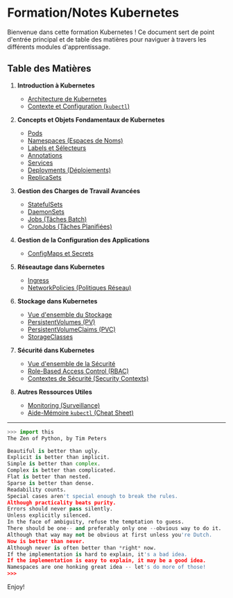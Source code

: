 # Formation/Notes Kubernetes

Bienvenue dans cette formation Kubernetes ! Ce document sert de point d'entrée principal et de table des matières pour naviguer à travers les différents modules d'apprentissage.

## Table des Matières

1.  **Introduction à Kubernetes**
    *   [Architecture de Kubernetes](./introduction/architecture.md)
    *   [Contexte et Configuration (`kubectl`)](./introduction/context.md)

2.  **Concepts et Objets Fondamentaux de Kubernetes**
    *   [Pods](./objects/pods.md)
    *   [Namespaces (Espaces de Noms)](./objects/namespace.md)
    *   [Labels et Sélecteurs](./objects/labels-selectors.md)
    *   [Annotations](./objects/annotations.md)
    *   [Services](./objects/services.md)
    *   [Deployments (Déploiements)](./objects/deployement.md)
    *   [ReplicaSets](./objects/replicatSet.md)

3.  **Gestion des Charges de Travail Avancées**
    *   [StatefulSets](./objects/statefulsets.md)
    *   [DaemonSets](./objects/daemonsets.md)
    *   [Jobs (Tâches Batch)](./objects/jobs.md)
    *   [CronJobs (Tâches Planifiées)](./objects/cronjobs.md)

4.  **Gestion de la Configuration des Applications**
    *   [ConfigMaps et Secrets](./objects/configApp.md)

5.  **Réseautage dans Kubernetes**
    *   [Ingress](./objects/ingress.md)
    *   [NetworkPolicies (Politiques Réseau)](./objects/networkpolicies.md)

6.  **Stockage dans Kubernetes**
    *   [Vue d'ensemble du Stockage](./objects/storage-overview.md)
    *   [PersistentVolumes (PV)](./objects/persistentvolumes.md)
    *   [PersistentVolumeClaims (PVC)](./objects/persistentvolumeclaims.md)
    *   [StorageClasses](./objects/storageclasses.md)

7.  **Sécurité dans Kubernetes**
    *   [Vue d'ensemble de la Sécurité](./security/security-overview.md)
    *   [Role-Based Access Control (RBAC)](./security/rbac.md)
    *   [Contextes de Sécurité (Security Contexts)](./security/security-contexts.md)

8.  **Autres Ressources Utiles**
    *   [Monitoring (Surveillance)](./divers/monitoring.md)
    *   [Aide-Mémoire `kubectl` (Cheat Sheet)](./useful.md)

---

```python
>>> import this
The Zen of Python, by Tim Peters

Beautiful is better than ugly.
Explicit is better than implicit.
Simple is better than complex.
Complex is better than complicated.
Flat is better than nested.
Sparse is better than dense.
Readability counts.
Special cases aren't special enough to break the rules.
Although practicality beats purity.
Errors should never pass silently.
Unless explicitly silenced.
In the face of ambiguity, refuse the temptation to guess.
There should be one-- and preferably only one --obvious way to do it.
Although that way may not be obvious at first unless you're Dutch.
Now is better than never.
Although never is often better than *right* now.
If the implementation is hard to explain, it's a bad idea.
If the implementation is easy to explain, it may be a good idea.
Namespaces are one honking great idea -- let's do more of those!
>>>
```

Enjoy!
